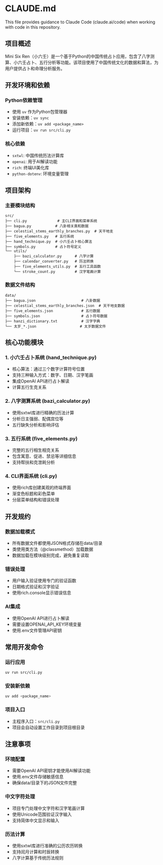 # CLAUDE.md

This file provides guidance to Claude Code (claude.ai/code) when working with code in this repository.

## 项目概述

Mini Six Ren（小六壬）是一个基于Python的中国传统占卜应用，包含了八字测算、小六壬占卜、五行分析等功能。该项目使用了中国传统文化的数据和算法，为用户提供占卜和命理分析服务。

## 开发环境和依赖

### Python依赖管理
- 使用 `uv` 作为Python包管理器
- 安装依赖：`uv sync`
- 添加新依赖：`uv add <package_name>`
- 运行项目：`uv run src/cli.py`

### 核心依赖
- `sxtwl`: 中国传统历法计算库
- `openai`: 用于AI解读功能
- `rich`: 终端UI美化库
- `python-dotenv`: 环境变量管理

## 项目架构

### 主要模块结构
```
src/
├── cli.py              # 主CLI界面和菜单系统
├── bagua.py           # 八卦相关类和数据
├── celestial_stems_earthly_branches.py  # 天干地支
├── five_elements.py   # 五行系统
├── hand_technique.py  # 小六壬占卜核心算法
├── symbols.py         # 占卜符号定义
└── utils/
    ├── bazi_calculator.py      # 八字计算
    ├── calendar_converter.py   # 历法转换
    ├── five_elements_utils.py  # 五行工具函数
    └── stroke_count.py         # 汉字笔画计算
```

### 数据文件结构
```
data/
├── bagua.json                     # 八卦数据
├── celestial_stems_earthly_branches.json  # 天干地支数据
├── five_elements.json             # 五行数据
├── symbols.json                   # 占卜符号数据
├── hanzi_dictionary.txt           # 汉字字典
└── 太岁_*.json                    # 太岁数据文件
```

## 核心功能模块

### 1. 小六壬占卜系统 (hand_technique.py)
- 核心算法：通过三个数字计算符号位置
- 支持三种输入方式：数字、日期、汉字笔画
- 集成OpenAI API进行占卜解读
- 计算五行生克关系

### 2. 八字测算系统 (bazi_calculator.py)
- 使用sxtwl库进行精确的历法计算
- 分析日主强弱、配偶宫位等
- 五行缺失分析和影响评估

### 3. 五行系统 (five_elements.py)
- 完整的五行相生相克关系
- 包含寓意、促进、禁忌等详细信息
- 支持帮扶和克泄耗分析

### 4. CLI界面系统 (cli.py)
- 使用rich库创建美观的终端界面
- 渐变色标题和彩色菜单
- 分层菜单结构和错误处理

## 开发规约

### 数据加载模式
- 所有数据文件都使用JSON格式存储在data/目录
- 类使用类方法（@classmethod）加载数据
- 数据加载在模块级别完成，避免重复读取

### 错误处理
- 用户输入验证使用专门的验证函数
- 日期格式验证和汉字验证
- 使用rich.console显示错误信息

### AI集成
- 使用OpenAI API进行占卜解读
- 需要设置OPENAI_API_KEY环境变量
- 使用.env文件管理API密钥

## 常用开发命令

### 运行应用
```bash
uv run src/cli.py
```

### 安装新依赖
```bash
uv add <package_name>
```

### 项目入口
- 主程序入口：`src/cli.py`
- 项目会自动设置工作目录到项目根目录

## 注意事项

### 环境配置
- 需要OpenAI API密钥才能使用AI解读功能
- 使用.env文件存储敏感信息
- 确保data/目录下的JSON文件完整

### 中文字符处理
- 项目专门处理中文字符和汉字笔画计算
- 使用Unicode范围验证汉字输入
- 支持简体中文显示和输入

### 历法计算
- 使用sxtwl库进行准确的公历农历转换
- 支持闰月计算和时辰转换
- 八字计算基于传统历法规则